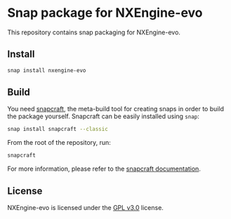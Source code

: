 # Snap package for NXEngine-evo

This repository contains snap packaging for NXEngine-evo.

## Install

```bash
snap install nxengine-evo
```

## Build

You need [snapcraft](https://snapcraft.io/docs/snapcraft-overview), the meta-build tool for creating snaps in order to
build the package yourself. Snapcraft can be easily installed using `snap`:

```bash
snap install snapcraft --classic
```

From the root of the repository, run:

```bash
snapcraft
```

For more information, please refer to the [snapcraft documentation](https://snapcraft.io/docs/snapcraft-overview).

## License

NXEngine-evo is licensed under the [GPL v3.0](https://github.com/nxengine/nxengine-evo/blob/master/LICENSE) license.
